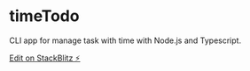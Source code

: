 # timeTodo

CLI app for manage task with time with Node.js and Typescript.

[Edit on StackBlitz ⚡️](https://stackblitz.com/edit/node-1c5u7k)
